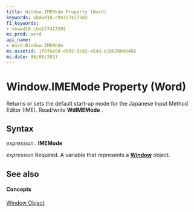 ```yaml
---
title: Window.IMEMode Property (Word)
keywords: vbawd10.chm157417502
f1_keywords:
- vbawd10.chm157417502
ms.prod: word
api_name:
- Word.Window.IMEMode
ms.assetid: 1f8fea5d-d602-9c82-a54d-c10620046466
ms.date: 06/08/2017
---
```



# Window.IMEMode Property (Word)

Returns or sets the default start-up mode for the Japanese Input Method Editor (IME). Read/write  **WdIMEMode** .


## Syntax

 _expression_ . **IMEMode**

 _expression_ Required. A variable that represents a **[Window](Word.Window.md)** object.


## See also


#### Concepts


[Window Object](Word.Window.md)

